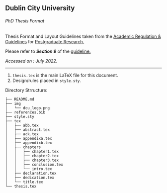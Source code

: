 ## Dublin City University  
###### PhD Thesis Format


Thesis Format and Layout Guidelines taken from the [Academic Regulation & Guidelines](https://www.dcu.ie/sites/default/files/2021-09/dcu-postgraduate-academic-regulations_21_22_final_approved-by-academic-council-june-2021_1.pdf) for [Postgraduate Research.](https://www.dcu.ie/registry/postgraduate-research-academic-regulations-guidelines-registry)

Please refer to **_Section 9_** of the [guideline.](https://www.dcu.ie/sites/default/files/2021-09/dcu-postgraduate-academic-regulations_21_22_final_approved-by-academic-council-june-2021_1.pdf)

_Accessed on : July 2022._ 
****


1. `thesis.tex` is the main LaTeX file for this document.
2. Design/rules placed in `style.sty`. 
<!-- 3. All images placed inside the `img` folder. -->
<!-- 4. All other tex files are inside the `tex` folder. -->

Directory Strructure:
```
├── README.md
├── img
│   └── dcu_logo.png
├── references.bib
├── style.sty
├── tex
│   ├── abb.tex
│   ├── abstract.tex
│   ├── ack.tex
│   ├── appendixa.tex
│   ├── appendixb.tex
│   ├── chapters
│   │   ├── chapter1.tex
│   │   ├── chapter2.tex
│   │   ├── chapter3.tex
│   │   ├── conclusion.tex
│   │   └── intro.tex
│   ├── declaration.tex
│   ├── dedication.tex
│   └── title.tex
└── thesis.tex
```
